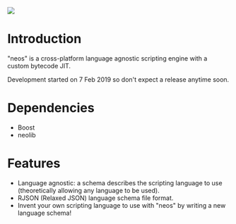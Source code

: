 ![](https://github.com/i42output/neos/blob/master/neos.png)

# Introduction
"neos" is a cross-platform language agnostic scripting engine with a custom bytecode JIT. 

Development started on 7 Feb 2019 so don't expect a release anytime soon.

# Dependencies
* Boost
* neolib

# Features
* Language agnostic: a schema describes the scripting language to use (theoretically allowing any language to be used).
* RJSON (Relaxed JSON) language schema file format.
* Invent your own scripting language to use with "neos" by writing a new language schema! 
